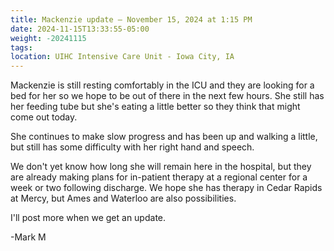 ```yaml
---
title: Mackenzie update – November 15, 2024 at 1:15 PM
date: 2024-11-15T13:33:55-05:00
weight: -20241115
tags:
location: UIHC Intensive Care Unit - Iowa City, IA
---
```


Mackenzie is still resting comfortably in the ICU and they are looking for a bed for her so we hope to be out of there in the next few hours. She still has her feeding tube but she's eating a little better so they think that might come out today.

She continues to make slow progress and has been up and walking a little, but still has some difficulty with her right hand and speech. 

We don't yet know how long she will remain here in the hospital, but they are already making plans for in-patient therapy at a regional center for a week or two following discharge.  We hope she has therapy in Cedar Rapids at Mercy, but Ames and Waterloo are also possibilities.

I'll post more when we get an update. 

-Mark M
